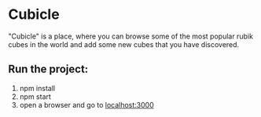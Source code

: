 # Cubicle
&quot;Cubicle&quot; is a place, where you can browse some of the most popular rubik cubes in the world and add some new
cubes that you have discovered.
## Run the project:
  1. npm install
  1. npm start
  1. open a browser and go to [localhost:3000](http://localhost:5000/)
